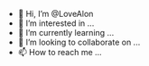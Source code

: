 - 👋 Hi, I’m @LoveAlon
- 👀 I’m interested in ...
- 🌱 I’m currently learning ...
- 💞️ I’m looking to collaborate on ...
- 📫 How to reach me ...

<!---
LoveAlon/LoveAlon is a ✨ special ✨ repository because its `README.md` (this file) appears on your GitHub profile.
You can click the Preview link to take a look at your changes.
--->
